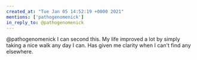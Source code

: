```yaml
---
created_at: "Tue Jan 05 14:52:19 +0000 2021"
mentions: ['pathogenomenick']
in_reply_to: @pathogenomenick
---
```


@pathogenomenick I can second this. My life improved a lot by simply taking a nice walk any day I can. Has given me clarity when I can't find any elsewhere.
